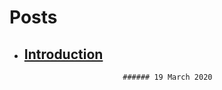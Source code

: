 # Posts


- ## **[Introduction](posts/introduction.md)**
                            ###### 19 March 2020

